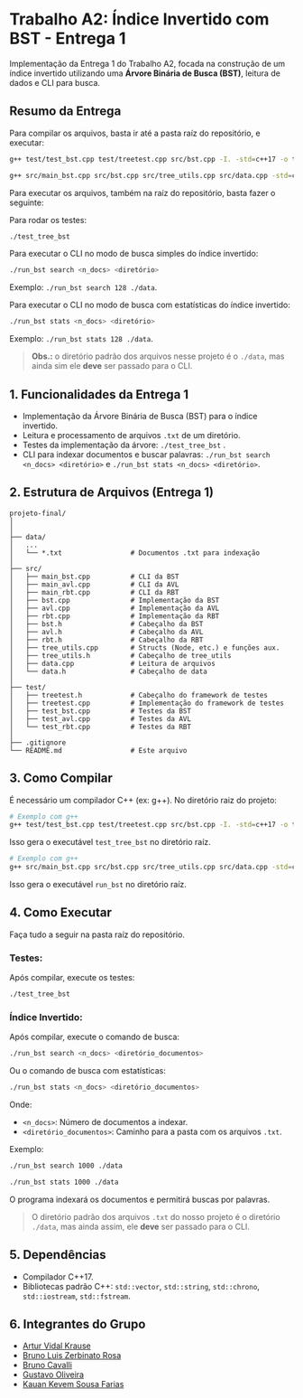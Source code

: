 # Trabalho A2: Índice Invertido com BST - Entrega 1

Implementação da Entrega 1 do Trabalho A2, focada na construção de um índice invertido utilizando uma **Árvore Binária de Busca (BST)**, leitura de dados e CLI para busca.

## Resumo da Entrega
Para compilar os arquivos, basta ir até a pasta raíz do repositório, e executar:
```bash
g++ test/test_bst.cpp test/treetest.cpp src/bst.cpp -I. -std=c++17 -o test_tree_bst
```
```bash
g++ src/main_bst.cpp src/bst.cpp src/tree_utils.cpp src/data.cpp -std=c++17 -o run_bst
```

Para executar os arquivos, também na raíz do repositório, basta fazer o seguinte:

Para rodar os testes:
```bash
./test_tree_bst
```

Para executar o CLI no modo de busca simples do índice invertido:
```bash
./run_bst search <n_docs> <diretório>
```

Exemplo: `./run_bst search 128 ./data`.

Para executar o CLI no modo de busca com estatísticas do índice invertido:
```bash
./run_bst stats <n_docs> <diretório>
```

Exemplo: `./run_bst stats 128 ./data`.

> **Obs.:** o diretório padrão dos arquivos nesse projeto é o `./data`, mas ainda sim ele **deve** ser passado para o CLI.

## 1. Funcionalidades da Entrega 1

* Implementação da Árvore Binária de Busca (BST) para o índice invertido.
* Leitura e processamento de arquivos `.txt` de um diretório.
* Testes da implementação da árvore: `./test_tree_bst` .
* CLI para indexar documentos e buscar palavras: `./run_bst search <n_docs> <diretório>` e `./run_bst stats <n_docs> <diretório>`.

## 2. Estrutura de Arquivos (Entrega 1)

```
projeto-final/
│
│
├── data/
│   ...
│   └── *.txt                 # Documentos .txt para indexação
│
├── src/
│   ├── main_bst.cpp          # CLI da BST
│   ├── main_avl.cpp          # CLI da AVL
│   ├── main_rbt.cpp          # CLI da RBT
│   ├── bst.cpp               # Implementação da BST
│   ├── avl.cpp               # Implementação da AVL
│   ├── rbt.cpp               # Implementação da RBT
│   ├── bst.h                 # Cabeçalho da BST
│   ├── avl.h                 # Cabeçalho da AVL
│   ├── rbt.h                 # Cabeçalho da RBT
│   ├── tree_utils.cpp        # Structs (Node, etc.) e funções aux.
│   ├── tree_utils.h          # Cabeçalho de tree_utils
│   ├── data.cpp              # Leitura de arquivos
│   └── data.h                # Cabeçalho de data
│
├── test/
│   ├── treetest.h            # Cabeçalho do framework de testes
│   ├── treetest.cpp          # Implementação do framework de testes
│   ├── test_bst.cpp          # Testes da BST
│   ├── test_avl.cpp          # Testes da AVL
│   └── test_rbt.cpp          # Testes da RBT
│
├── .gitignore
└── README.md                 # Este arquivo
```

## 3. Como Compilar

É necessário um compilador C++ (ex: g++). No diretório raiz do projeto:

```bash
# Exemplo com g++
g++ test/test_bst.cpp test/treetest.cpp src/bst.cpp -I. -std=c++17 -o test_tree_bst
```

Isso gera o executável `test_tree_bst` no diretório raíz.

```bash
# Exemplo com g++
g++ src/main_bst.cpp src/bst.cpp src/tree_utils.cpp src/data.cpp -std=c++17 -o run_bst
```

Isso gera o executável `run_bst` no diretório raíz.

## 4. Como Executar
Faça tudo a seguir na pasta raíz do repositório.

### Testes:
Após compilar, execute os testes:
```bash
./test_tree_bst
```

### Índice Invertido:
Após compilar, execute o comando de busca:

```bash
./run_bst search <n_docs> <diretório_documentos>
```

Ou o comando de busca com estatísticas:

```bash
./run_bst stats <n_docs> <diretório_documentos>
```

Onde:

* `<n_docs>`: Número de documentos a indexar.
* `<diretório_documentos>`: Caminho para a pasta com os arquivos `.txt`.

Exemplo:

```bash
./run_bst search 1000 ./data
```

```bash
./run_bst stats 1000 ./data
```

O programa indexará os documentos e permitirá buscas por palavras.

> O diretório padrão dos arquivos `.txt` do nosso projeto é o diretório `./data`, mas ainda assim, ele **deve** ser passado para o CLI.

## 5. Dependências

* Compilador C++17.
* Bibliotecas padrão C++: `std::vector`, `std::string`, `std::chrono`, `std::iostream`, `std::fstream`.

## 6. Integrantes do Grupo

* [Artur Vidal Krause](https://github.com/arturvidalkrause)
* [Bruno Luis Zerbinato Rosa](https://github.com/Brunikito)
* [Bruno Cavalli](https://github.com/BrunoCavalli)
* [Gustavo Oliveira](https://github.com/GuOliv2306)
* [Kauan Kevem Sousa Farias](https://github.com/kauankevem)
